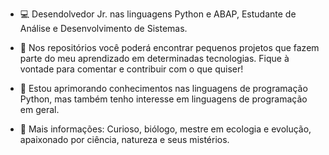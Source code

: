 - 💻 Desendolvedor Jr. nas linguagens Python e ABAP, Estudante de Análise e Desenvolvimento de Sistemas.

- 📄 Nos repositórios você poderá encontrar pequenos projetos que fazem parte do meu aprendizado em determinadas tecnologias. Fique à vontade para comentar e contribuir com o que quiser!

- 🌱 Estou aprimorando conhecimentos nas linguagens de programação Python, mas também tenho interesse em linguagens de programação em geral.

- 👾 Mais informações: Curioso, biólogo, mestre em ecologia e evolução, apaixonado por ciência, natureza e seus mistérios.
